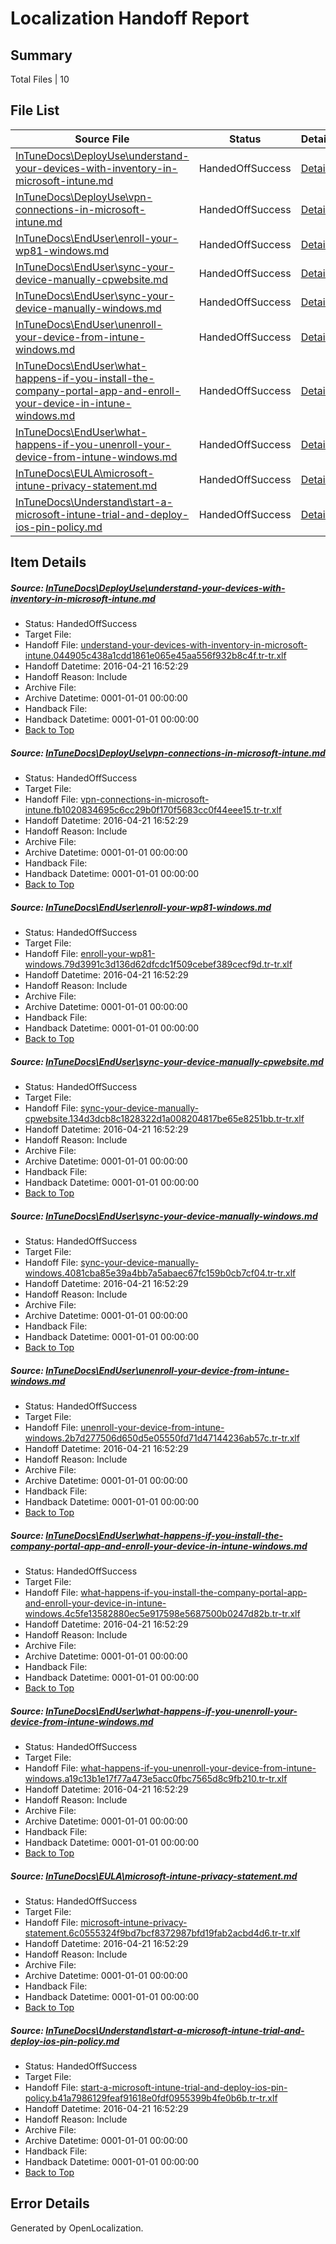 # <a name='report-top'></a> Localization Handoff Report

## Summary
 Total Files | 10

## File List
 Source File | Status | Details 
 ----------- | ------ | ------- 
 [InTuneDocs\DeployUse\understand-your-devices-with-inventory-in-microsoft-intune.md](https://github.com/Microsoft/IntuneDocs-pr/blob/a80b5ef4ca931e6dac9cdf2ff5b1185723eb411d/InTuneDocs/DeployUse/understand-your-devices-with-inventory-in-microsoft-intune.md) | HandedOffSuccess | [Details](#282d66a2a18b2dc374bb89f915f8457fe0743a54288)
 [InTuneDocs\DeployUse\vpn-connections-in-microsoft-intune.md](https://github.com/Microsoft/IntuneDocs-pr/blob/16581a1a008f28bb202f0a57c4cd9f8a4807ed4c/InTuneDocs/DeployUse/vpn-connections-in-microsoft-intune.md) | HandedOffSuccess | [Details](#93f34372563cc2afa9c1898e249abbb06706e0b9296)
 [InTuneDocs\EndUser\enroll-your-wp81-windows.md](https://github.com/Microsoft/IntuneDocs-pr/blob/58ad3b03a6bf0f9bcd1cd917219ef10c998f0fc7/InTuneDocs/EndUser/enroll-your-wp81-windows.md) | HandedOffSuccess | [Details](#24d4910fa1458cdc4feb2e3f7501d8f8f064699b339)
 [InTuneDocs\EndUser\sync-your-device-manually-cpwebsite.md](https://github.com/Microsoft/IntuneDocs-pr/blob/58ad3b03a6bf0f9bcd1cd917219ef10c998f0fc7/InTuneDocs/EndUser/sync-your-device-manually-cpwebsite.md) | HandedOffSuccess | [Details](#394906f9db7866d99c9073285362a751e4e5b964466)
 [InTuneDocs\EndUser\sync-your-device-manually-windows.md](https://github.com/Microsoft/IntuneDocs-pr/blob/58ad3b03a6bf0f9bcd1cd917219ef10c998f0fc7/InTuneDocs/EndUser/sync-your-device-manually-windows.md) | HandedOffSuccess | [Details](#86c108d25dae0be2f8a743836af4d35ce5811153467)
 [InTuneDocs\EndUser\unenroll-your-device-from-intune-windows.md](https://github.com/Microsoft/IntuneDocs-pr/blob/58ad3b03a6bf0f9bcd1cd917219ef10c998f0fc7/InTuneDocs/EndUser/unenroll-your-device-from-intune-windows.md) | HandedOffSuccess | [Details](#4274cd1fd022dad8d35c27b8cfc0b1c07f0a1ab3475)
 [InTuneDocs\EndUser\what-happens-if-you-install-the-company-portal-app-and-enroll-your-device-in-intune-windows.md](https://github.com/Microsoft/IntuneDocs-pr/blob/58ad3b03a6bf0f9bcd1cd917219ef10c998f0fc7/InTuneDocs/EndUser/what-happens-if-you-install-the-company-portal-app-and-enroll-your-device-in-intune-windows.md) | HandedOffSuccess | [Details](#6af1f898a3c70cfd01bd18cbf54c75a31bbd0f58487)
 [InTuneDocs\EndUser\what-happens-if-you-unenroll-your-device-from-intune-windows.md](https://github.com/Microsoft/IntuneDocs-pr/blob/58ad3b03a6bf0f9bcd1cd917219ef10c998f0fc7/InTuneDocs/EndUser/what-happens-if-you-unenroll-your-device-from-intune-windows.md) | HandedOffSuccess | [Details](#8adda9a21039d041bc71fa9b0b364a33a2bc2877493)
 [InTuneDocs\EULA\microsoft-intune-privacy-statement.md](https://github.com/Microsoft/IntuneDocs-pr/blob/58ad3b03a6bf0f9bcd1cd917219ef10c998f0fc7/InTuneDocs/EULA/microsoft-intune-privacy-statement.md) | HandedOffSuccess | [Details](#565f9d25a9941ac7d3507c5094bea81e3e382a82506)
 [InTuneDocs\Understand\start-a-microsoft-intune-trial-and-deploy-ios-pin-policy.md](https://github.com/Microsoft/IntuneDocs-pr/blob/58ad3b03a6bf0f9bcd1cd917219ef10c998f0fc7/InTuneDocs/Understand/start-a-microsoft-intune-trial-and-deploy-ios-pin-policy.md) | HandedOffSuccess | [Details](#9e43b248302ae07400bcf34b13fd4d1eb947c6911266)

## Item Details
##### <a name='282d66a2a18b2dc374bb89f915f8457fe0743a54288'></a> Source: [InTuneDocs\DeployUse\understand-your-devices-with-inventory-in-microsoft-intune.md](https://github.com/Microsoft/IntuneDocs-pr/blob/a80b5ef4ca931e6dac9cdf2ff5b1185723eb411d/InTuneDocs/DeployUse/understand-your-devices-with-inventory-in-microsoft-intune.md)
* Status: HandedOffSuccess
* Target File: 
* Handoff File: [understand-your-devices-with-inventory-in-microsoft-intune.044905c438a1cdd1861e065e45aa556f932b8c4f.tr-tr.xlf](https://github.com/Microsoft/EM.handoff/blob/2564e1aebc092baa0012b8f95ca1eea393b7fb7a/ol-handoff/Microsoft/IntuneDocs-pr.tr-tr/master/understand-your-devices-with-inventory-in-microsoft-intune.044905c438a1cdd1861e065e45aa556f932b8c4f.tr-tr.xlf)
* Handoff Datetime: 2016-04-21 16:52:29
* Handoff Reason: Include
* Archive File: 
* Archive Datetime: 0001-01-01 00:00:00
* Handback File: 
* Handback Datetime: 0001-01-01 00:00:00
* [Back to Top](#report-top)

##### <a name='93f34372563cc2afa9c1898e249abbb06706e0b9296'></a> Source: [InTuneDocs\DeployUse\vpn-connections-in-microsoft-intune.md](https://github.com/Microsoft/IntuneDocs-pr/blob/16581a1a008f28bb202f0a57c4cd9f8a4807ed4c/InTuneDocs/DeployUse/vpn-connections-in-microsoft-intune.md)
* Status: HandedOffSuccess
* Target File: 
* Handoff File: [vpn-connections-in-microsoft-intune.fb1020834695c6cc29b0f170f5683cc0f44eee15.tr-tr.xlf](https://github.com/Microsoft/EM.handoff/blob/2564e1aebc092baa0012b8f95ca1eea393b7fb7a/ol-handoff/Microsoft/IntuneDocs-pr.tr-tr/master/vpn-connections-in-microsoft-intune.fb1020834695c6cc29b0f170f5683cc0f44eee15.tr-tr.xlf)
* Handoff Datetime: 2016-04-21 16:52:29
* Handoff Reason: Include
* Archive File: 
* Archive Datetime: 0001-01-01 00:00:00
* Handback File: 
* Handback Datetime: 0001-01-01 00:00:00
* [Back to Top](#report-top)

##### <a name='24d4910fa1458cdc4feb2e3f7501d8f8f064699b339'></a> Source: [InTuneDocs\EndUser\enroll-your-wp81-windows.md](https://github.com/Microsoft/IntuneDocs-pr/blob/58ad3b03a6bf0f9bcd1cd917219ef10c998f0fc7/InTuneDocs/EndUser/enroll-your-wp81-windows.md)
* Status: HandedOffSuccess
* Target File: 
* Handoff File: [enroll-your-wp81-windows.79d3991c3d136d62dfcdc1f509cebef389cecf9d.tr-tr.xlf](https://github.com/Microsoft/EM.handoff/blob/2564e1aebc092baa0012b8f95ca1eea393b7fb7a/ol-handoff/Microsoft/IntuneDocs-pr.tr-tr/master/enroll-your-wp81-windows.79d3991c3d136d62dfcdc1f509cebef389cecf9d.tr-tr.xlf)
* Handoff Datetime: 2016-04-21 16:52:29
* Handoff Reason: Include
* Archive File: 
* Archive Datetime: 0001-01-01 00:00:00
* Handback File: 
* Handback Datetime: 0001-01-01 00:00:00
* [Back to Top](#report-top)

##### <a name='394906f9db7866d99c9073285362a751e4e5b964466'></a> Source: [InTuneDocs\EndUser\sync-your-device-manually-cpwebsite.md](https://github.com/Microsoft/IntuneDocs-pr/blob/58ad3b03a6bf0f9bcd1cd917219ef10c998f0fc7/InTuneDocs/EndUser/sync-your-device-manually-cpwebsite.md)
* Status: HandedOffSuccess
* Target File: 
* Handoff File: [sync-your-device-manually-cpwebsite.134d3dcb8c1828322d1a008204817be65e8251bb.tr-tr.xlf](https://github.com/Microsoft/EM.handoff/blob/2564e1aebc092baa0012b8f95ca1eea393b7fb7a/ol-handoff/Microsoft/IntuneDocs-pr.tr-tr/master/sync-your-device-manually-cpwebsite.134d3dcb8c1828322d1a008204817be65e8251bb.tr-tr.xlf)
* Handoff Datetime: 2016-04-21 16:52:29
* Handoff Reason: Include
* Archive File: 
* Archive Datetime: 0001-01-01 00:00:00
* Handback File: 
* Handback Datetime: 0001-01-01 00:00:00
* [Back to Top](#report-top)

##### <a name='86c108d25dae0be2f8a743836af4d35ce5811153467'></a> Source: [InTuneDocs\EndUser\sync-your-device-manually-windows.md](https://github.com/Microsoft/IntuneDocs-pr/blob/58ad3b03a6bf0f9bcd1cd917219ef10c998f0fc7/InTuneDocs/EndUser/sync-your-device-manually-windows.md)
* Status: HandedOffSuccess
* Target File: 
* Handoff File: [sync-your-device-manually-windows.4081cba85e39a4bb7a5abaec67fc159b0cb7cf04.tr-tr.xlf](https://github.com/Microsoft/EM.handoff/blob/2564e1aebc092baa0012b8f95ca1eea393b7fb7a/ol-handoff/Microsoft/IntuneDocs-pr.tr-tr/master/sync-your-device-manually-windows.4081cba85e39a4bb7a5abaec67fc159b0cb7cf04.tr-tr.xlf)
* Handoff Datetime: 2016-04-21 16:52:29
* Handoff Reason: Include
* Archive File: 
* Archive Datetime: 0001-01-01 00:00:00
* Handback File: 
* Handback Datetime: 0001-01-01 00:00:00
* [Back to Top](#report-top)

##### <a name='4274cd1fd022dad8d35c27b8cfc0b1c07f0a1ab3475'></a> Source: [InTuneDocs\EndUser\unenroll-your-device-from-intune-windows.md](https://github.com/Microsoft/IntuneDocs-pr/blob/58ad3b03a6bf0f9bcd1cd917219ef10c998f0fc7/InTuneDocs/EndUser/unenroll-your-device-from-intune-windows.md)
* Status: HandedOffSuccess
* Target File: 
* Handoff File: [unenroll-your-device-from-intune-windows.2b7d277506d650d5e05550fd71d47144236ab57c.tr-tr.xlf](https://github.com/Microsoft/EM.handoff/blob/2564e1aebc092baa0012b8f95ca1eea393b7fb7a/ol-handoff/Microsoft/IntuneDocs-pr.tr-tr/master/unenroll-your-device-from-intune-windows.2b7d277506d650d5e05550fd71d47144236ab57c.tr-tr.xlf)
* Handoff Datetime: 2016-04-21 16:52:29
* Handoff Reason: Include
* Archive File: 
* Archive Datetime: 0001-01-01 00:00:00
* Handback File: 
* Handback Datetime: 0001-01-01 00:00:00
* [Back to Top](#report-top)

##### <a name='6af1f898a3c70cfd01bd18cbf54c75a31bbd0f58487'></a> Source: [InTuneDocs\EndUser\what-happens-if-you-install-the-company-portal-app-and-enroll-your-device-in-intune-windows.md](https://github.com/Microsoft/IntuneDocs-pr/blob/58ad3b03a6bf0f9bcd1cd917219ef10c998f0fc7/InTuneDocs/EndUser/what-happens-if-you-install-the-company-portal-app-and-enroll-your-device-in-intune-windows.md)
* Status: HandedOffSuccess
* Target File: 
* Handoff File: [what-happens-if-you-install-the-company-portal-app-and-enroll-your-device-in-intune-windows.4c5fe13582880ec5e917598e5687500b0247d82b.tr-tr.xlf](https://github.com/Microsoft/EM.handoff/blob/2564e1aebc092baa0012b8f95ca1eea393b7fb7a/ol-handoff/Microsoft/IntuneDocs-pr.tr-tr/master/what-happens-if-you-install-the-company-portal-app-and-enroll-your-device-in-intune-windows.4c5fe13582880ec5e917598e5687500b0247d82b.tr-tr.xlf)
* Handoff Datetime: 2016-04-21 16:52:29
* Handoff Reason: Include
* Archive File: 
* Archive Datetime: 0001-01-01 00:00:00
* Handback File: 
* Handback Datetime: 0001-01-01 00:00:00
* [Back to Top](#report-top)

##### <a name='8adda9a21039d041bc71fa9b0b364a33a2bc2877493'></a> Source: [InTuneDocs\EndUser\what-happens-if-you-unenroll-your-device-from-intune-windows.md](https://github.com/Microsoft/IntuneDocs-pr/blob/58ad3b03a6bf0f9bcd1cd917219ef10c998f0fc7/InTuneDocs/EndUser/what-happens-if-you-unenroll-your-device-from-intune-windows.md)
* Status: HandedOffSuccess
* Target File: 
* Handoff File: [what-happens-if-you-unenroll-your-device-from-intune-windows.a19c13b1e17f77a473e5acc0fbc7565d8c9fb210.tr-tr.xlf](https://github.com/Microsoft/EM.handoff/blob/2564e1aebc092baa0012b8f95ca1eea393b7fb7a/ol-handoff/Microsoft/IntuneDocs-pr.tr-tr/master/what-happens-if-you-unenroll-your-device-from-intune-windows.a19c13b1e17f77a473e5acc0fbc7565d8c9fb210.tr-tr.xlf)
* Handoff Datetime: 2016-04-21 16:52:29
* Handoff Reason: Include
* Archive File: 
* Archive Datetime: 0001-01-01 00:00:00
* Handback File: 
* Handback Datetime: 0001-01-01 00:00:00
* [Back to Top](#report-top)

##### <a name='565f9d25a9941ac7d3507c5094bea81e3e382a82506'></a> Source: [InTuneDocs\EULA\microsoft-intune-privacy-statement.md](https://github.com/Microsoft/IntuneDocs-pr/blob/58ad3b03a6bf0f9bcd1cd917219ef10c998f0fc7/InTuneDocs/EULA/microsoft-intune-privacy-statement.md)
* Status: HandedOffSuccess
* Target File: 
* Handoff File: [microsoft-intune-privacy-statement.6c0555324f9bd7bcf8372987bfd19fab2acbd4d6.tr-tr.xlf](https://github.com/Microsoft/EM.handoff/blob/2564e1aebc092baa0012b8f95ca1eea393b7fb7a/ol-handoff/Microsoft/IntuneDocs-pr.tr-tr/master/microsoft-intune-privacy-statement.6c0555324f9bd7bcf8372987bfd19fab2acbd4d6.tr-tr.xlf)
* Handoff Datetime: 2016-04-21 16:52:29
* Handoff Reason: Include
* Archive File: 
* Archive Datetime: 0001-01-01 00:00:00
* Handback File: 
* Handback Datetime: 0001-01-01 00:00:00
* [Back to Top](#report-top)

##### <a name='9e43b248302ae07400bcf34b13fd4d1eb947c6911266'></a> Source: [InTuneDocs\Understand\start-a-microsoft-intune-trial-and-deploy-ios-pin-policy.md](https://github.com/Microsoft/IntuneDocs-pr/blob/58ad3b03a6bf0f9bcd1cd917219ef10c998f0fc7/InTuneDocs/Understand/start-a-microsoft-intune-trial-and-deploy-ios-pin-policy.md)
* Status: HandedOffSuccess
* Target File: 
* Handoff File: [start-a-microsoft-intune-trial-and-deploy-ios-pin-policy.b41a7986129feaf91618e0fdf0955399b4fe0b6b.tr-tr.xlf](https://github.com/Microsoft/EM.handoff/blob/2564e1aebc092baa0012b8f95ca1eea393b7fb7a/ol-handoff/Microsoft/IntuneDocs-pr.tr-tr/master/start-a-microsoft-intune-trial-and-deploy-ios-pin-policy.b41a7986129feaf91618e0fdf0955399b4fe0b6b.tr-tr.xlf)
* Handoff Datetime: 2016-04-21 16:52:29
* Handoff Reason: Include
* Archive File: 
* Archive Datetime: 0001-01-01 00:00:00
* Handback File: 
* Handback Datetime: 0001-01-01 00:00:00
* [Back to Top](#report-top)


## Error Details

Generated by OpenLocalization.
